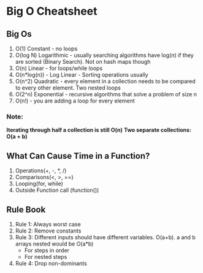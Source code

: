 # Big O Cheatsheet

## Big Os
1. O(1) Constant - no loops
2. O(log N) Logarithmic - usually searching algorithms have log(n) if they are sorted (Binary Search). Not on hash maps though
3. O(n) Linear - for loops/while loops
4. O(n*log(n)) - Log Linear - Sorting operations usually
5. O(n^2) Quadratic - every element in a collection needs to be compared to every other element. Two nested loops
6. O(2^n) Exponential - recursive algorithms that solve a problem of size n
7. O(n!) - you are adding a loop for every element

### Note:
**Iterating through half a collection is still O(n)**
**Two separate collections: O(a + b)**

## What Can Cause Time in a Function?
1. Operations(+, -, *, /)
2. Comparisons(<, >, ==)
3. Looping(for, while)
4. Outside Function call (function())

## Rule Book
1. Rule 1: Always worst case
2. Rule 2: Remove constants
3. Rule 3: Different inputs should have different variables. O(a+b). a and b arrays nested would be O(a*b)
    - For steps in order
    - For nested steps
4. Rule 4: Drop non-dominants
